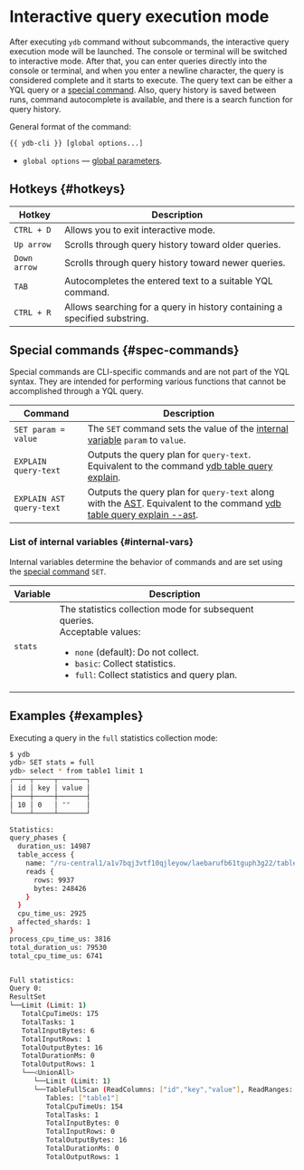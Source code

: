 # Interactive query execution mode

After executing `ydb` command without subcommands, the interactive query execution mode will be launched. The console or terminal will be switched to interactive mode. After that, you can enter queries directly into the console or terminal, and when you enter a newline character, the query is considered complete and it starts to execute. The query text can be either a YQL query or a [special command](#spec-commands). Also, query history is saved between runs, command autocomplete is available, and there is a search function for query history.

General format of the command:

```bash
{{ ydb-cli }} [global options...]
```

* `global options` — [global parameters](commands/global-options.md).

## Hotkeys {#hotkeys}

| Hotkey        | Description                                                               |
|---------------|---------------------------------------------------------------------------|
| `CTRL + D`    | Allows you to exit interactive mode.                                      |
| `Up arrow`    | Scrolls through query history toward older queries.                       |
| `Down arrow`  | Scrolls through query history toward newer queries.                       |
| `TAB`         | Autocompletes the entered text to a suitable YQL command.                 |
| `CTRL + R`    | Allows searching for a query in history containing a specified substring. |

## Special commands {#spec-commands}

Special commands are CLI-specific commands and are not part of the YQL syntax. They are intended for performing various functions that cannot be accomplished through a YQL query.

| Command                  | Description                                                                                                                                                                      |
|--------------------------|----------------------------------------------------------------------------------------------------------------------------------------------------------------------------------|
| `SET param = value`      | The `SET` command sets the value of the [internal variable](#internal-vars) `param` to `value`.                                                                                  |
| `EXPLAIN query-text`     | Outputs the query plan for `query-text`. Equivalent to the command [ydb table query explain](commands/explain-plan.md#explain-plan).                                             |
| `EXPLAIN AST query-text` | Outputs the query plan for `query-text` along with the [AST](commands/explain-plan.md). Equivalent to the command [ydb table query explain --ast](commands/explain-plan.md#ast). |

### List of internal variables {#internal-vars}

Internal variables determine the behavior of commands and are set using the [special command](#spec-commands) `SET`.

| Variable | Description |
|----------|---|
| `stats`  | The statistics collection mode for subsequent queries.<br/>Acceptable values:<ul><li>`none` (default): Do not collect.</li><li>`basic`: Collect statistics.</li><li>`full`: Collect statistics and query plan.</li></ul> |

## Examples {#examples}

Executing a query in the `full` statistics collection mode:

```bash
$ ydb
ydb> SET stats = full
ydb> select * from table1 limit 1
┌────┬─────┬───────┐
│ id │ key │ value │
├────┼─────┼───────┤
│ 10 │ 0   │ ""    │
└────┴─────┴───────┘

Statistics:
query_phases {
  duration_us: 14987
  table_access {
    name: "/ru-central1/a1v7bqj3vtf10qjleyow/laebarufb61tguph3g22/table1"
    reads {
      rows: 9937
      bytes: 248426
    }
  }
  cpu_time_us: 2925
  affected_shards: 1
}
process_cpu_time_us: 3816
total_duration_us: 79530
total_cpu_time_us: 6741


Full statistics:
Query 0:
ResultSet
└──Limit (Limit: 1)
   TotalCpuTimeUs: 175
   TotalTasks: 1
   TotalInputBytes: 6
   TotalInputRows: 1
   TotalOutputBytes: 16
   TotalDurationMs: 0
   TotalOutputRows: 1
   └──<UnionAll>
      └──Limit (Limit: 1)
      └──TableFullScan (ReadColumns: ["id","key","value"], ReadRanges: ["key (-∞, +∞)"], Table: impex_table)
         Tables: ["table1"]
         TotalCpuTimeUs: 154
         TotalTasks: 1
         TotalInputBytes: 0
         TotalInputRows: 0
         TotalOutputBytes: 16
         TotalDurationMs: 0
         TotalOutputRows: 1
```
